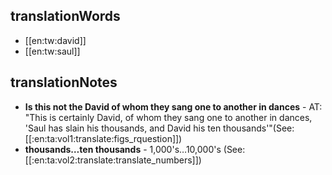 ## translationWords

* [[en:tw:david]]
* [[en:tw:saul]]

## translationNotes

* **Is this not the David of whom they sang one to another in dances** - AT: "This is certainly David, of whom they sang one to another in dances, 'Saul has slain his thousands, and David his ten thousands'"(See: [[:en:ta:vol1:translate:figs_rquestion]])
* **thousands…ten thousands** - 1,000's…10,000's (See: [[:en:ta:vol2:translate:translate_numbers]])
